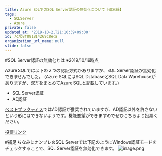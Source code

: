 ```yaml
---
title: Azure SQLでのSQL Server認証の無効化について【備忘録】
tags:
  - SQLServer
  - Azure
private: false
updated_at: '2019-10-21T21:10:39+09:00'
id: 7c7b8f881814269c8eca
organization_url_name: null
slide: false
---
```

#SQL Server認証の無効化とは
※2019/10/19時点

Azure SQLでは以下の２つの認証方式がありますが、SQL Server認証が無効化できませんでした。
(Azure SQLにはSQL DatabaseとSQL Data Warehouseがありますが、双方をまとめてAzure SQLと記載しています。)


- SQL Server認証
- AD認証


[ベストプラクティス](https://docs.microsoft.com/ja-jp/azure/security/fundamentals/database-best-practices#azure-active-directory-ad-authentication)ではAD認証が推奨されていますが、AD認証以外を許さないという形にはできないようです。機能要望ができますのでぜひこちらより投票ください。

[投票リンク](https://feedback.azure.com/forums/217321-sql-database/suggestions/38856790-authentication-method-when-connecting)


#補足
ちなみにオンプレのSQL Serverでは下記のようにWindows認証モードをチェックすることで、SQL Server認証を無効化できます。
![image.png](https://qiita-image-store.s3.ap-northeast-1.amazonaws.com/0/281819/fffe35be-7bbb-f418-c6c4-2e0793d30b73.png)







